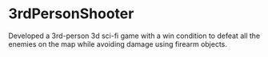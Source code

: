 # 3rdPersonShooter
Developed a 3rd-person 3d sci-fi game with a win condition to defeat all the enemies on the map while avoiding damage using firearm objects.
